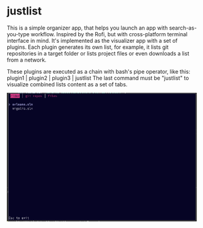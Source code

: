 # justlist

This is a simple organizer app, that helps you launch an app with search-as-you-type workflow. Inspired by the Rofi, but with cross-platform terminal interface in mind.
It's implemented as the visualizer app with a set of plugins. Each plugin generates its own list, for example, it lists git repositories in a target folder or lists project files or even downloads a list from a network.

These plugins are executed as a chain with bash's pipe operator, like this: plugin1 | plugin2 | plugin3 | justlist
The last command must be "justlist" to visualize combined lists content as a set of tabs.


![](images/screenshot_1.png)